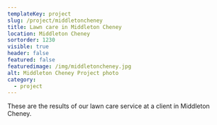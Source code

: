```yaml
---
templateKey: project
slug: /project/middletoncheney
title: Lawn care in Middleton Cheney
location: Middleton Cheney
sortorder: 1230
visible: true
header: false
featured: false
featuredimage: /img/middletoncheney.jpg
alt: Middleton Cheney Project photo
category:
  - project
---
```

These are the results of our lawn care service at a client in Middleton Cheney.

